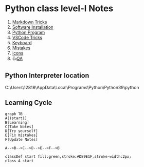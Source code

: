 # Python class level-I Notes

1. [Markdown Tricks](doc/markdownTricks.md)
2. [Software Installation](doc/installation.md)
3. [Python Program](doc/python.md)
4. [VSCode Tricks](doc/vscodeTricks.md)
5. [Keyboard](doc/keyboard.md)
6. [Mistakes](doc/mistakes.md)
7. [Icons](doc/myIcons.md)
8. 👍[QA](doc/questionAnswer.md)

## Python Interpreter location
C:\Users\12818\AppData\Local\Programs\Python\Python39\python

## Learning Cycle
```mermaid
graph TB
A((start))
B[Learning]
C[Take Notes]
D[Try yourself]
E[Fix mistakes]
F[Update Notes]

A-->B-->C-->D-->E-->F-->B

classDef start fill:green,stroke:#DE9E1F,stroke-width:2px;
class A start
```